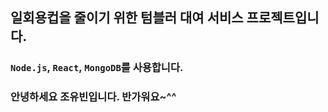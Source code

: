## 일회용컵을 줄이기 위한 텀블러 대여 서비스 프로젝트입니다.

### `Node.js`, `React`, `MongoDB`를 사용합니다.

### 안녕하세요 조유빈입니다. 반가워요~^^
